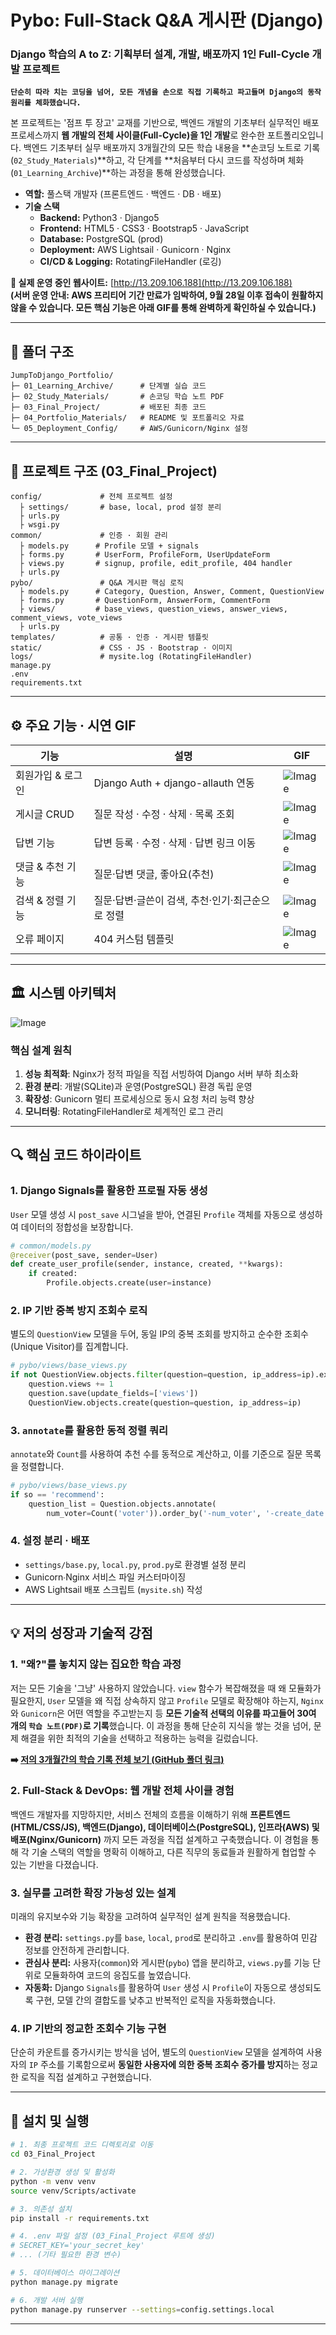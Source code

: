 # **Pybo: Full-Stack Q&A 게시판 (Django)**

### Django 학습의 A to Z: 기획부터 설계, 개발, 배포까지 1인 Full-Cycle 개발 프로젝트

**`단순히 따라 치는 코딩을 넘어, 모든 개념을 손으로 직접 기록하고 파고들며 Django의 동작 원리를 체화했습니다.`**


본 프로젝트는 '점프 투 장고' 교재를 기반으로, 백엔드 개발의 기초부터 실무적인 배포 프로세스까지 **웹 개발의 전체 사이클(Full-Cycle)을 1인 개발**로 완수한 포트폴리오입니다. 백엔드 기초부터 실무 배포까지 3개월간의 모든 학습 내용을 **손코딩 노트로 기록(`02_Study_Materials`)**하고, 각 단계를 **처음부터 다시 코드를 작성하며 체화(`01_Learning_Archive`)**하는 과정을 통해 완성했습니다.

 - **역할:** 풀스택 개발자 (프론트엔드 · 백엔드 · DB · 배포)
 - **기술 스택**
   - **Backend:** Python3 · Django5
   - **Frontend:** HTML5 · CSS3 · Bootstrap5 · JavaScript
   - **Database:** PostgreSQL (prod)
   - **Deployment:** AWS Lightsail · Gunicorn · Nginx
   - **CI/CD & Logging:** RotatingFileHandler (로깅)



**🚀 실제 운영 중인 웹사이트:** [http://13.209.106.188](http://13.209.106.188)  
**(서버 운영 안내: AWS 프리티어 기간 만료가 임박하여, 9월 28일 이후 접속이 원활하지 않을 수 있습니다. 모든 핵심 기능은 아래 GIF를 통해 완벽하게 확인하실 수 있습니다.)**

***

## 📁 폴더 구조

```
JumpToDjango_Portfolio/
├─ 01_Learning_Archive/      # 단계별 실습 코드
├─ 02_Study_Materials/       # 손코딩 학습 노트 PDF
├─ 03_Final_Project/         # 배포된 최종 코드
├─ 04_Portfolio_Materials/   # README 및 포트폴리오 자료
└─ 05_Deployment_Config/     # AWS/Gunicorn/Nginx 설정
```

***


## 📂 프로젝트 구조 (03_Final_Project)

```
config/             # 전체 프로젝트 설정
  ├ settings/       # base, local, prod 설정 분리
  ├ urls.py
  ├ wsgi.py
common/             # 인증 · 회원 관리
  ├ models.py      # Profile 모델 + signals
  ├ forms.py       # UserForm, ProfileForm, UserUpdateForm
  ├ views.py       # signup, profile, edit_profile, 404 handler
  ├ urls.py
pybo/               # Q&A 게시판 핵심 로직
  ├ models.py      # Category, Question, Answer, Comment, QuestionView
  ├ forms.py       # QuestionForm, AnswerForm, CommentForm
  ├ views/         # base_views, question_views, answer_views, comment_views, vote_views
  ├ urls.py
templates/          # 공통 · 인증 · 게시판 템플릿
static/             # CSS · JS · Bootstrap · 이미지
logs/               # mysite.log (RotatingFileHandler)
manage.py  
.env  
requirements.txt  
```

***

## ⚙️ 주요 기능 · 시연 GIF

| 기능                     | 설명                                              | GIF                            |
|-------------------------|---------------------------------------------------|--------------------------------------|
| 회원가입 & 로그인      | Django Auth + django-allauth 연동                  | ![Image](https://github.com/user-attachments/assets/91fdf3d9-3014-453b-b485-29eb938d3c70)    |
| 게시글 CRUD            | 질문 작성 · 수정 · 삭제 · 목록 조회                | ![Image](https://github.com/user-attachments/assets/ab1632b9-fbb1-46fc-9112-2486c1e14965)        |
| 답변 기능               | 답변 등록 · 수정 · 삭제 · 답변 링크 이동          | ![Image](https://github.com/user-attachments/assets/0fcedf7f-5fc1-42b4-ae1a-3858283a9430)        |
| 댓글 & 추천 기능        | 질문·답변 댓글, 좋아요(추천)                      | ![Image](https://github.com/user-attachments/assets/8b4cd974-3f78-48d4-b1b4-b930ffecf4a7)
| 검색 & 정렬 기능        | 질문·답변·글쓴이 검색, 추천·인기·최근순으로 정렬   | ![Image](https://github.com/user-attachments/assets/ecb841c7-e96b-4dcc-a0eb-af7611b32731)  
| 오류 페이지            | 404 커스텀 템플릿                                  | <img alt="Image" src="https://github.com/user-attachments/assets/a4248f30-8cbc-4b0f-86b4-8948514104c1" />          |

***

## 🏛️ 시스템 아키텍처

<img alt="Image" src="https://github.com/user-attachments/assets/cb1790df-e969-4ca1-ab49-85325efd5e58" />

### 핵심 설계 원칙
1. **성능 최적화**: Nginx가 정적 파일을 직접 서빙하여 Django 서버 부하 최소화
2. **환경 분리**: 개발(SQLite)과 운영(PostgreSQL) 환경 독립 운영
3. **확장성**: Gunicorn 멀티 프로세싱으로 동시 요청 처리 능력 향상
4. **모니터링**: RotatingFileHandler로 체계적인 로그 관리

***

## 🔍 핵심 코드 하이라이트

### 1. Django Signals를 활용한 프로필 자동 생성
`User` 모델 생성 시 `post_save` 시그널을 받아, 연결된 `Profile` 객체를 자동으로 생성하여 데이터의 정합성을 보장합니다.
```python
# common/models.py
@receiver(post_save, sender=User)
def create_user_profile(sender, instance, created, **kwargs):
    if created:
        Profile.objects.create(user=instance)
```

### 2. IP 기반 중복 방지 조회수 로직
별도의 `QuestionView` 모델을 두어, 동일 IP의 중복 조회를 방지하고 순수한 조회수(Unique Visitor)를 집계합니다.  
```python
# pybo/views/base_views.py
if not QuestionView.objects.filter(question=question, ip_address=ip).exists():
    question.views += 1
    question.save(update_fields=['views'])
    QuestionView.objects.create(question=question, ip_address=ip)
```

### 3. `annotate`를 활용한 동적 정렬 쿼리  
`annotate`와 `Count`를 사용하여 추천 수를 동적으로 계산하고, 이를 기준으로 질문 목록을 정렬합니다.
```python
# pybo/views/base_views.py
if so == 'recommend':
    question_list = Question.objects.annotate(
        num_voter=Count('voter')).order_by('-num_voter', '-create_date')
```


### 4. 설정 분리 · 배포  
- `settings/base.py`, `local.py`, `prod.py`로 환경별 설정 분리  
- Gunicorn∙Nginx 서비스 파일 커스터마이징  
- AWS Lightsail 배포 스크립트 (`mysite.sh`) 작성  

***

## 💡 저의 성장과 기술적 강점

### 1. "왜?"를 놓치지 않는 집요한 학습 과정
저는 모든 기술을 '그냥' 사용하지 않았습니다. `view` 함수가 복잡해졌을 때 왜 모듈화가 필요한지, `User` 모델을 왜 직접 상속하지 않고 `Profile` 모델로 확장해야 하는지, `Nginx`와 `Gunicorn`은 어떤 역할을 주고받는지 등 **모든 기술적 선택의 이유를 파고들어 30여 개의 `학습 노트(PDF)`로 기록**했습니다. 이 과정을 통해 단순히 지식을 쌓는 것을 넘어, 문제 해결을 위한 최적의 기술을 선택하고 적용하는 능력을 길렀습니다.

**➡️ [저의 3개월간의 학습 기록 전체 보기 (GitHub 폴더 링크)](https://github.com/hoyonzz/JumpToDjango_Portfolio/tree/main/02_Study_Materials)**

### 2. Full-Stack & DevOps: 웹 개발 전체 사이클 경험
백엔드 개발자를 지망하지만, 서비스 전체의 흐름을 이해하기 위해 **프론트엔드(HTML/CSS/JS), 백엔드(Django), 데이터베이스(PostgreSQL), 인프라(AWS) 및 배포(Nginx/Gunicorn)** 까지 모든 과정을 직접 설계하고 구축했습니다. 이 경험을 통해 각 기술 스택의 역할을 명확히 이해하고, 다른 직무의 동료들과 원활하게 협업할 수 있는 기반을 다졌습니다.

### 3. 실무를 고려한 확장 가능성 있는 설계
미래의 유지보수와 기능 확장을 고려하여 실무적인 설계 원칙을 적용했습니다.
*   **환경 분리:** `settings.py`를 `base`, `local`, `prod`로 분리하고 `.env`를 활용하여 민감 정보를 안전하게 관리합니다.
*   **관심사 분리:** 사용자(`common`)와 게시판(`pybo`) 앱을 분리하고, `views.py`를 기능 단위로 모듈화하여 코드의 응집도를 높였습니다.
*   **자동화:** Django `Signals`를 활용하여 `User` 생성 시 `Profile`이 자동으로 생성되도록 구현, 모델 간의 결합도를 낮추고 반복적인 로직을 자동화했습니다.

### 4. IP 기반의 정교한 조회수 기능 구현
단순히 카운트를 증가시키는 방식을 넘어, 별도의 `QuestionView` 모델을 설계하여 사용자의 `IP` 주소를 기록함으로써 **동일한 사용자에 의한 중복 조회수 증가를 방지**하는 정교한 로직을 직접 설계하고 구현했습니다.

***

## 🔧 설치 및 실행

```bash
# 1. 최종 프로젝트 코드 디렉토리로 이동
cd 03_Final_Project

# 2. 가상환경 생성 및 활성화
python -m venv venv
source venv/Scripts/activate

# 3. 의존성 설치
pip install -r requirements.txt

# 4. .env 파일 설정 (03_Final_Project 루트에 생성)
# SECRET_KEY='your_secret_key'
# ... (기타 필요한 환경 변수)

# 5. 데이터베이스 마이그레이션
python manage.py migrate

# 6. 개발 서버 실행
python manage.py runserver --settings=config.settings.local
```

***
